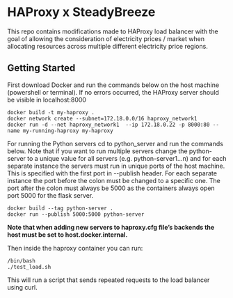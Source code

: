 # HAProxy x SteadyBreeze

This repo contains modifications made to HAProxy load balancer with the goal of allowing the consideration of electricity prices / market when allocating resources across multiple different electricity price regions.

## Getting Started
First download Docker and run the commands below on the host machine (powershell or terminal). If no errors occurred, the HAProxy server should be visible in localhost:8000

```
docker build -t my-haproxy .
docker network create --subnet=172.18.0.0/16 haproxy_network1
docker run -d --net haproxy_network1  --ip 172.18.0.22 -p 8000:80 --name my-running-haproxy my-haproxy
```

For running the Python servers cd to python_server and run the commands below. Note that if you want to run multiple servers change the python-server to a unique value for all servers (e.g. python-server1…n) and for each separate instance the servers must run in unique ports of the host machine. This is specified with the first port in --publish header. For each separate instance the port before the colon must be changed to a specific one. The port after the colon must always be 5000 as the containers always open port 5000 for the flask server.

```
docker build --tag python-server .
docker run --publish 5000:5000 python-server
```

**Note that when adding new servers to haproxy.cfg file’s backends the host must be set to host.docker.internal.**

Then inside the haproxy container you can run:

```
/bin/bash
./test_load.sh
```

This will run a script that sends repeated requests to the load balancer using curl.